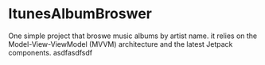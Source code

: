 # ItunesAlbumBroswer

One simple project that broswe music albums by artist name. it relies on the Model-View-ViewModel (MVVM) architecture and the latest Jetpack components.
asdfasdfsdf